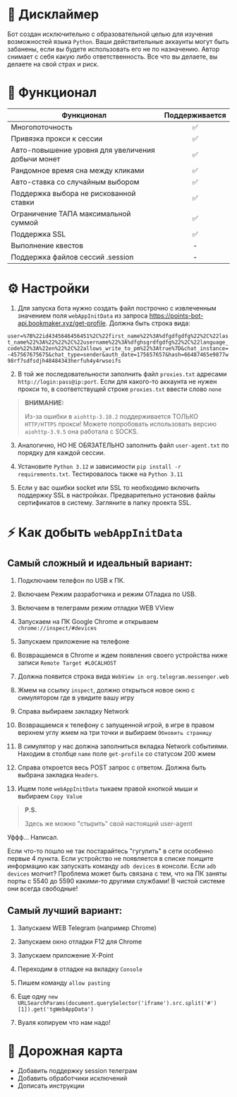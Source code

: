 # 📕 Дисклаймер

Бот создан исключительно с образовательной целью для изучения возможностей языка `Python`. Ваши действительные аккаунты могут быть забанены, если вы будете использовать его не по назначению. Автор снимает с себя какую либо ответственность. Все что вы делаете, вы делаете на свой страх и риск.

# 🧱 Функционал  
| Функционал                                                     | Поддерживается  |
|----------------------------------------------------------------|:---------------:|
| Многопоточность                                                |        ✅        |
| Привязка прокси к сессии                                       |        ✅        |
| Авто-повышение уровня для увеличения добычи монет              |        ✅        |
| Рандомное время сна между кликами                              |        ✅        |
| Авто-ставка со случайным выбором                               |        ✅        |
| Поддержка выбора не рискованной ставки                         |        ✅        |
| Ограничение ТАПА максимальной суммой                           |        ✅        |
| Поддержка SSL                                                  |        ✅        |
| Выполнение квестов                                             |         -         |
| Поддержка файлов сессий .session                               |         -         |


# ⚙ Настройки

1. Для запуска бота нужно создать файл построчно с извлеченным значением поля `webAppInitData` из запроса https://points-bot-api.bookmaker.xyz/get-profile. Должна быть строка вида:

`user=%7B%22id4345646456451%2C%22first_name%22%3A%dfgdfgdfg%22%2C%22last_name%22%3A%22%22%2C%22username%22%3A%dfghsgrdfgdfg%22%2C%22language_code%22%3A%22en%22%2C%22allows_write_to_pm%22%3Atrue%7D&chat_instance=-457567675675&chat_type=sender&auth_date=175657657&hash=66487465e9877w98rf7sdfsdjh48484343herfuh4y4rwseifs`

2. В той же последовательности заполнить файл `proxies.txt` адресами `http://login:pass@ip:port`. Если для какого-то аккаунта не нужен прокси то, в соответствущей строке `proxies.txt` ввести слово `none`

> **ВНИМАНИЕ:**
>
> Из-за ошибки в `aiohttp-3.10.2` поддерживается ТОЛЬКО `HTTP/HTTPS` прокси! Можете попробовать использовать версию `aiohttp-3.9.5` она работала с SOCKS.
   
3. Аналогично, НО НЕ ОБЯЗАТЕЛЬНО заполнить файл `user-agent.txt` по порядку для каждой сессии.

4. Установите `Python 3.12` и зависимости `pip install -r requirements.txt`. Тестировалось также на `Python 3.11`

5. Если у вас ошибки socket или SSL то необходимо включить поддержку SSL в настройках.
   Предварительно установив файлы сертификатов в систему. Загляните в папку проекта SSL.

# ⚡ Как добыть `webAppInitData`

## **Самый сложный и идеальный вариант:**

1. Подключаем телефон по USB к ПК.
   
2. Включаем Режим разработчика и режим ОТладка по USB.
   
3. Включаем в телеграмм режим отладки WEB VView
   
4. Запускаем на ПК Google Chrome и открываем `chrome://inspect/#devices`

5. Запускаем приложение на телефоне 

6. Возвращаемся в Chrome и ждем появления своего устройства ниже записи `Remote Target #LOCALHOST`

7. Должна появится строка вида `WebView in org.telegram.messenger.web`

8. Жмем на ссылку `inspect`, должно открыться новое окно с симулятором где в увидите вашу игру

9. Справа выбираем закладку Network

10. Возвращаемся к телефону с запущенной игрой, в игре в правом верхнем углу жмем на три точки и выбираем `Обновить страницу`

11. В симулятор у нас должна заполниться вкладка Network событиями. Находим в столбце `name` поле `get-profile` со статусом 200 жмем

12. Справа откроется весь POST запрос с ответом. Должна быть выбрана закладка `Headers`.

13. Ищем поле `webAppInitData` тыкаем правой кнопкой мыши и выбираем `Copy Value`

> **P.S.** 
> 
> Здесь же можно "стырить" свой настоящий user-agent

Уффф... Написал. 

Если что-то пошло не так постарайтесь "гугулить" в сети особенно первые 4 пункта.
Если устройство не появляется в списке поищите информацию как запускать команду `adb devices` в консоли.
Если `adb devices` молчит? Проблема может быть связана с тем, что на ПК заняты порты с 5540 до 5590 какими-то другими службами!
В чистой системе они всегда свободные!

## **Самый лучший вариант:**

1. Запускаем WEB Telegram (например Chrome)

2. Запускаем окно отладки F12 для Chrome

3. Запускаем приложение X-Point

4. Переходим в отладке на вкладку `Console`

5. Пишем команду `allow pasting`

6. Еще одну `new URLSearchParams(document.querySelector('iframe').src.split('#')[1]).get('tgWebAppData')`

7. Вуаля копируем что нам надо!

# 🧭 Дорожная карта

- Добавить поддержку session телеграм
- Добавить обработчики исключений
- Дописать инструкции
